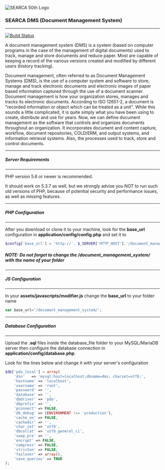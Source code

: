 

![SEARCA 50th Logo](https://encrypted-tbn1.gstatic.com/images?q=tbn:ANd9GcRSdlTRWPD3W_5oirA-oPojE14dOnzEQ1tvD-MsMMrWhxfccDTO6Q)


### SEARCA DMS (Document Management System)
************

[![Build Status](https://travis-ci.org/SEARCAPhil/document_management_system.svg?branch=master)](https://travis-ci.org/SEARCAPhil/document_management_system)


A document management system (DMS) is a system (based on computer programs in the case of the management of digital documents) used to track, manage and store documents and reduce paper. Most are capable of keeping a record of the various versions created and modified by different users (history tracking).

Document management, often referred to as Document Management Systems (DMS), is the use of a computer system and software to store, manage and track electronic documents and electronic images of paper based information captured through the use of a document scanner. Document management is how your organization stores, manages and tracks its electronic documents. According to ISO 12651-2, a document is "recorded information or object which can be treated as a unit". While this sounds a little complicated, it is quite simply what you have been using to create, distribute and use for years. Now, we can define document management as the software that controls and organizes documents throughout an organization. It incorporates document and content capture, workflow, document repositories, COLD/ERM, and output systems, and information retrieval systems. Also, the processes used to track, store and control documents.


*******************
##### Server Requirements #####
*******************

PHP version 5.6 or newer is recommended.

It should work on 5.3.7 as well, but we strongly advise you NOT to run
such old versions of PHP, because of potential security and performance
issues, as well as missing features.

************
##### PHP Configuration #####
************

After you download or clone it to your machine, look for the **base_url**
configuration in **application/config/config.php** and set it to


```php
$config['base_url'] = 'http://'. $_SERVER['HTTP_HOST'].'/document_management_system/';
````


##### NOTE: Do not forget to change the ***/document_management_system/*** with the name of your folder #####



************
##### JS Configuration #####
************

In your **assets/javascripts/modifier.js** change the **base_url** to your folder name

```javascript
var base_url='/document_management_system/';
```


************
##### Database Configuration #####
************

Upload the **.sql** files inside the database_file folder to your MySQL/MariaDB server then configure 
the database connection in **application/config/database.php**.

Look for the lines below and change it with your server's configuration

```php
$db['pdo_local'] = array(
	'dsn'	=> 'mysql:host=localhost;dbname=dms; charset=utf8;',
	'hostname' => 'localhost',
	'username' => 'root',
	'password' => '',
	'database' => '',
	'dbdriver' => 'pdo',
	'dbprefix' => '',
	'pconnect' => FALSE,
	'db_debug' => (ENVIRONMENT !== 'production'),
	'cache_on' => FALSE,
	'cachedir' => '',
	'char_set' => 'utf8',
	'dbcollat' => 'utf8_general_ci',
	'swap_pre' => '',
	'encrypt' => FALSE,
	'compress' => FALSE,
	'stricton' => FALSE,
	'failover' => array(),
	'save_queries' => TRUE
);
```
